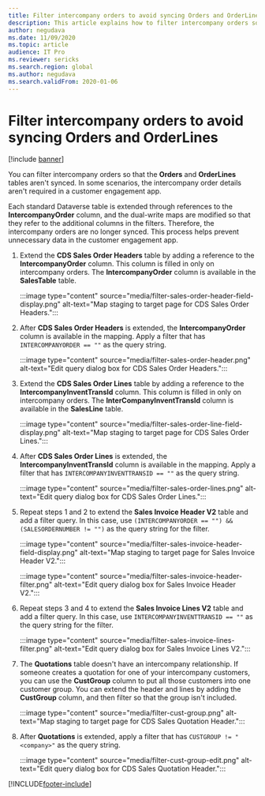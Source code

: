 ```yaml
---
title: Filter intercompany orders to avoid syncing Orders and OrderLines
description: This article explains how to filter intercompany orders so that the Orders and OrderLines entities aren't synced.
author: negudava
ms.date: 11/09/2020
ms.topic: article
audience: IT Pro
ms.reviewer: sericks
ms.search.region: global
ms.author: negudava
ms.search.validFrom: 2020-01-06
---
```


# Filter intercompany orders to avoid syncing Orders and OrderLines

[!include [banner](../../includes/banner.md)]

You can filter intercompany orders so that the **Orders** and **OrderLines** tables aren't synced. In some scenarios, the intercompany order details aren't required in a customer engagement app.

Each standard Dataverse table is extended through references to the **IntercompanyOrder** column, and the dual-write maps are modified so that they refer to the additional columns in the filters. Therefore, the intercompany orders are no longer synced. This process helps prevent unnecessary data in the customer engagement app.

1. Extend the **CDS Sales Order Headers** table by adding a reference to the **IntercompanyOrder** column. This column is filled in only on intercompany orders. The **IntercompanyOrder** column is available in the **SalesTable** table.

    :::image type="content" source="media/filter-sales-order-header-field-display.png" alt-text="Map staging to target page for CDS Sales Order Headers.":::

2. After **CDS Sales Order Headers** is extended, the **IntercompanyOrder** column is available in the mapping. Apply a filter that has `INTERCOMPANYORDER == ""` as the query string.

    :::image type="content" source="media/filter-sales-order-header.png" alt-text="Edit query dialog box for CDS Sales Order Headers.":::

3. Extend the **CDS Sales Order Lines** table by adding a reference to the **IntercompanyInventTransId** column. This column is filled in only on intercompany orders. The **InterCompanyInventTransId** column is available in the **SalesLine** table.

    :::image type="content" source="media/filter-sales-order-line-field-display.png" alt-text="Map staging to target page for CDS Sales Order Lines.":::

4. After **CDS Sales Order Lines** is extended, the **IntercompanyInventTransId** column is available in the mapping. Apply a filter that has `INTERCOMPANYINVENTTRANSID == ""` as the query string.

    :::image type="content" source="media/filter-sales-order-lines.png" alt-text="Edit query dialog box for CDS Sales Order Lines.":::

5. Repeat steps 1 and 2 to extend the **Sales Invoice Header V2** table and add a filter query. In this case, use `(INTERCOMPANYORDER == "") && (SALESORDERNUMBER != "")` as the query string for the filter.

    :::image type="content" source="media/filter-sales-invoice-header-field-display.png" alt-text="Map staging to target page for Sales Invoice Header V2.":::

    :::image type="content" source="media/filter-sales-invoice-header-filter.png" alt-text="Edit query dialog box for Sales Invoice Header V2.":::

6. Repeat steps 3 and 4 to extend the **Sales Invoice Lines V2** table and add a filter query. In this case, use `INTERCOMPANYINVENTTRANSID == ""` as the query string for the filter.

    :::image type="content" source="media/filter-sales-invoice-lines-filter.png" alt-text="Edit query dialog box for Sales Invoice Lines V2.":::

7. The **Quotations** table doesn't have an intercompany relationship. If someone creates a quotation for one of your intercompany customers, you can use the **CustGroup** column to put all those customers into one customer group. You can extend the header and lines by adding the **CustGroup** column, and then filter so that the group isn't included.

    :::image type="content" source="media/filter-cust-group.png" alt-text="Map staging to target page for CDS Sales Quotation Header.":::

8. After **Quotations** is extended, apply a filter that has `CUSTGROUP != "<company>"` as the query string.

    :::image type="content" source="media/filter-cust-group-edit.png" alt-text="Edit query dialog box for CDS Sales Quotation Header.":::


[!INCLUDE[footer-include](../../../../includes/footer-banner.md)]
